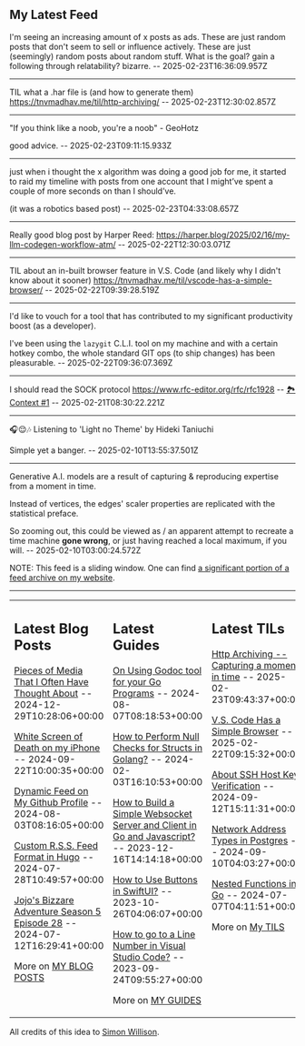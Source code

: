 ## My Latest Feed

<!-- feed starts -->
I'm seeing an increasing amount of x posts as ads. These are just random posts that don't seem to sell or influence actively. These are just (seemingly) random posts about random stuff. What is the goal? gain a following through relatability? bizarre.  -- 2025-02-23T16:36:09.957Z

---

TIL what a .har file is (and how to generate them)
https://tnvmadhav.me/til/http-archiving/  -- 2025-02-23T12:30:02.857Z

---

"If you think like a noob, you're a noob" - GeoHotz

good advice.  -- 2025-02-23T09:11:15.933Z

---

just when i thought the x algorithm was doing a good job for me, it started to raid my timeline with posts from one account that I might’ve spent a couple of more seconds on than I should’ve.

(it was a robotics based post)  -- 2025-02-23T04:33:08.657Z

---

Really good blog post by Harper Reed:
https://harper.blog/2025/02/16/my-llm-codegen-workflow-atm/  -- 2025-02-22T12:30:03.071Z

---

TIL about an in-built browser feature in V.S. Code (and likely why I didn't know about it sooner)
https://tnvmadhav.me/til/vscode-has-a-simple-browser/  -- 2025-02-22T09:39:28.519Z

---

I'd like to vouch for a tool that has contributed to my significant productivity boost (as a developer).

I've been using the `lazygit` C.L.I. tool on my machine and with a certain hotkey combo, the whole standard GIT ops (to ship changes) has been pleasurable.  -- 2025-02-22T09:36:07.369Z

---

I should read the SOCK protocol https://www.rfc-editor.org/rfc/rfc1928 -- [🏞️ Context #1](https://cpx.tnvmadhav.me/content/image/content-images/image_FE8JDEs.jpeg) -- 2025-02-21T08:30:22.221Z

---

🎧😌🎶 Listening to 'Light no Theme' by Hideki Taniuchi

Simple yet a banger.  -- 2025-02-10T13:55:37.501Z

---

Generative A.I. models are a result of capturing & reproducing expertise from a moment in time.

Instead of vertices, the edges' scaler properties are replicated with the statistical preface.

So zooming out, this could be viewed as / an apparent attempt to recreate a time machine **gone wrong**, or just having reached a local maximum, if you will.  -- 2025-02-10T03:00:24.572Z
<!-- feed ends -->

NOTE: This feed is a sliding window. One can find [a significant portion of a feed archive on my website](https://tnvmadhav.me/feed/).

---


<table><tr><td valign="top" width="33%">

## Latest Blog Posts

<!-- blog starts -->
[Pieces of Media That I Often Have Thought About](https://tnvmadhav.me/blog/pieces-of-media-that-i-often-have-thought-about/) -- 2024-12-29T10:28:06+00:00

[White Screen of Death on my iPhone](https://tnvmadhav.me/blog/white-screen-of-death-on-my-iphone/) -- 2024-09-22T10:00:35+00:00

[Dynamic Feed on My Github Profile](https://tnvmadhav.me/blog/dynamic-feed-on-my-github-profile/) -- 2024-08-03T08:16:05+00:00

[Custom R.S.S. Feed Format in Hugo](https://tnvmadhav.me/blog/custom-rss-feed-format-in-hugo/) -- 2024-07-28T10:49:57+00:00

[Jojo's Bizzare Adventure Season 5 Episode 28](https://tnvmadhav.me/blog/jojos-bizzare-adventure-season-5-episode-28/) -- 2024-07-12T16:29:41+00:00

More on [MY BLOG POSTS](https://tnvmadhav.me/blog/)
<!-- blog ends -->

</td><td valign="top" width="34%">

## Latest Guides

<!-- guide starts -->
[On Using Godoc tool for your Go Programs](https://tnvmadhav.me/guides/on-using-godoc-tool/) -- 2024-08-07T08:18:53+00:00

[How to Perform Null Checks for Structs in Golang?](https://tnvmadhav.me/guides/how-to-perform-null-checks-for-structs-in-golang/) -- 2024-02-03T16:10:53+00:00

[How to Build a Simple Websocket Server and Client in Go and Javascript?](https://tnvmadhav.me/guides/how-to-build-a-simple-websocket-server-and-client-in-go/) -- 2023-12-16T14:14:18+00:00

[How to Use Buttons in SwiftUI?](https://tnvmadhav.me/guides/how-to-use-buttons-in-swiftui/) -- 2023-10-26T04:06:07+00:00

[How to go to a Line Number in Visual Studio Code?](https://tnvmadhav.me/guides/how-to-go-to-line-in-visual-studio-code/) -- 2023-09-24T09:55:27+00:00

More on [MY GUIDES](https://tnvmadhav.me/guides/)
<!-- guide ends -->

</td><td valign="top" width="33%">

## Latest TILs

<!-- til starts -->
[Http Archiving -- Capturing a moment in time](https://tnvmadhav.me/til/http-archiving/) -- 2025-02-23T09:43:37+00:00

[V.S. Code Has a Simple Browser](https://tnvmadhav.me/til/vscode-has-a-simple-browser/) -- 2025-02-22T09:15:32+00:00

[About SSH Host Key Verification](https://tnvmadhav.me/til/ssh-host-key-verification/) -- 2024-09-12T15:11:31+00:00

[Network Address Types in Postgres](https://tnvmadhav.me/til/network-address-types-in-postgres/) -- 2024-09-10T04:03:27+00:00

[Nested Functions in Go](https://tnvmadhav.me/til/nested-functions-in-go/) -- 2024-07-07T04:11:51+00:00

More on [My TILS](https://tnvmadhav.me/til/)
<!-- til ends -->

</td></tr></table>


All credits of this idea to [Simon Willison](https://github.com/simonw/simonw/).